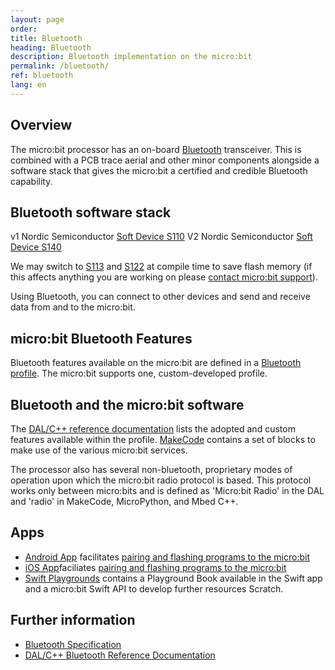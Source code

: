 ```yaml
---
layout: page
order:
title: Bluetooth
heading: Bluetooth
description: Bluetooth implementation on the micro:bit
permalink: /bluetooth/
ref: bluetooth
lang: en
---
```


## Overview

The micro:bit processor has an on-board [Bluetooth](http://blog.bluetooth.com/a-developers-guide-to-bluetooth/) transceiver. This is combined with a PCB trace aerial and other minor components alongside a software stack that gives the micro:bit a certified and credible Bluetooth capability.

## Bluetooth software stack

<span class="v1">v1</span> Nordic Semiconductor [Soft Device S110](https://www.nordicsemi.com/Software-and-Tools/Software/S110)
<span class="v2">V2</span> Nordic Semiconductor [Soft Device S140](https://www.nordicsemi.com/Software-and-tools/Software/S140)

We may switch to [S113](https://www.nordicsemi.com/Software-and-tools/Software/S113) and [S122](https://www.nordicsemi.com/Software-and-tools/Software/S122) at compile time to save flash memory (if this affects anything you are working on please [contact micro:bit support](https://support.microbit.org/en/support/tickets/new)).

Using Bluetooth, you can connect to other devices and send and receive data from and to the micro:bit.

## micro:bit Bluetooth Features

Bluetooth features available on the micro:bit are defined in a [Bluetooth profile](/bluetooth/profile). The micro:bit supports one, custom-developed profile.

## Bluetooth and the micro:bit software

The [DAL/C++ reference documentation](https://lancaster-university.github.io/microbit-docs/ble/profile/#reference-documentation) lists the adopted and custom features available within the profile. [MakeCode](https://makecode.microbit.org/reference/bluetooth) contains a set of blocks to make use of the various micro:bit services.

The processor also has several non-bluetooth, proprietary modes of operation upon which the micro:bit radio protocol is based. This protocol works only between micro:bits and is defined as 'Micro:bit Radio' in the DAL and 'radio' in MakeCode, MicroPython, and Mbed C++.

## Apps

- [Android App](https://play.google.com/store/apps/details?id=com.samsung.microbit) facilitates [pairing and flashing programs to the micro:bit](https://support.microbit.org/en/support/solutions/articles/19000051025-pairing-and-flashing-code-via-bluetooth)
- [iOS App](https://apps.apple.com/gb/app/micro-bit/id1092687276)faciliates [pairing and flashing programs to the micro:bit](https://support.microbit.org/en/support/solutions/articles/19000051025-pairing-and-flashing-code-via-bluetooth)
- [Swift Playgrounds](https://github.com/microbit-foundation/microbit-swift-playgrounds) contains a Playground Book available in the Swift app and a micro:bit Swift API to develop further resources
Scratch.

## Further information

- [Bluetooth Specification](https://www.bluetooth.com/specifications/adopted-specifications)
- [DAL/C++ Bluetooth Reference Documentation](https://lancaster-university.github.io/microbit-docs/ble/profile/#reference-documentation)